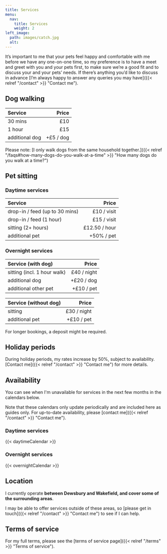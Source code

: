 ```yaml
---
title: Services
menu:
  nav:
    title: Services
    weight: 2
left_image:
  path: images/catch.jpg
  alt:
---
```


It’s important to me that your pets feel happy and comfortable with me before we
have any one-on-one time, so my preference is to have a meet and greet with you
and your pets first, to make sure we’re a good fit and to discuss your and your
pets’ needs. If there’s anything you’d like to discuss in advance [I’m always
happy to answer any queries you may have]({{< relref "/contact" >}}
"Contact me").

## Dog walking

| Service        |     Price |
| :------------- | --------: |
| 30 mins        |       £10 |
| 1 hour         |       £15 |
| additional dog | +£5 / dog |

Please note: [I only walk dogs from the same household
together.]({{< relref "/faqs#how-many-dogs-do-you-walk-at-a-time" >}}
"How many dogs do you walk at a time?")

## Pet sitting

### Daytime services

| Service                        |         Price |
| :----------------------------- | ------------: |
| drop-in / feed (up to 30 mins) |   £10 / visit |
| drop-in / feed (1 hour)        |   £15 / visit |
| sitting (2+ hours)             | £12.50 / hour |
| additional pet                 |    +50% / pet |

### Overnight services

| Service (with dog)          |       Price |
| :-------------------------- | ----------: |
| sitting (incl. 1 hour walk) | £40 / night |
| additional dog              |  +£20 / dog |
| additional other pet        |  +£10 / pet |

| Service (without dog) |       Price |
| :-------------------- | ----------: |
| sitting               | £30 / night |
| additional pet        |  +£10 / pet |

For longer bookings, a deposit might be required.

## Holiday periods

During holiday periods, my rates increase by 50%, subject to availability.
[Contact me]({{< relref "/contact" >}} "Contact me") for more details.

## Availability

You can see when I'm unavailable for services in the next few months in the
calendars below.

Note that these calendars only update periodically and are included here as
guides only. For up-to-date availability, please [contact
me]({{< relref "/contact" >}} "Contact me").

### Daytime services

{{< daytimeCalendar >}}

### Overnight services

{{< overnightCalendar >}}

## Location

I currently operate **between Dewsbury and Wakefield, and cover some of the
surrounding areas**.

I may be able to offer services outside of these areas, so [please get in
touch]({{< relref "/contact" >}} "Contact me") to see if I can help.

## Terms of service

For my full terms, please see the [terms of service
page]({{< relref "/terms" >}} "Terms of service").

